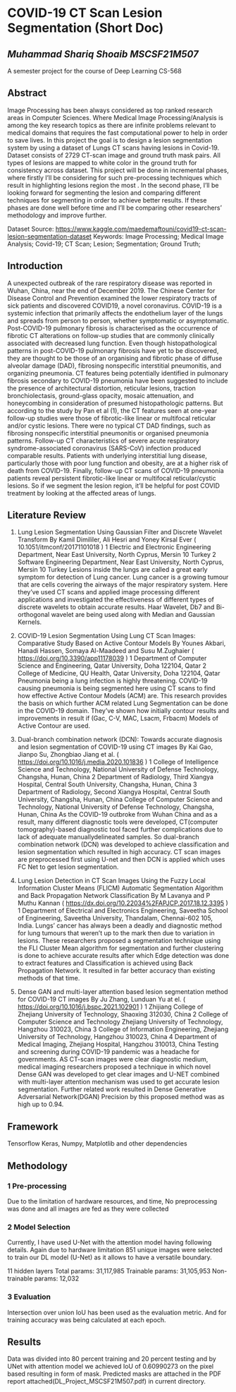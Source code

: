 # COVID-19 CT Scan Lesion Segmentation (Short Doc)
## _Muhammad Shariq Shoaib MSCSF21M507_

A semester project for the course of
Deep Learning CS-568


## Abstract

Image Processing has been always considered as top ranked research areas in Computer Sciences. Where Medical Image Processing/Analysis is among the key research topics as there are infinite problems relevant to medical domains that requires the fast computational power to help in order to save lives. In this project the goal is to design a lesion segmentation system by using a dataset of Lungs CT scans having lesions in Covid-19.
Dataset consists of 2729 CT-scan image and ground truth mask pairs. All types of lesions are mapped to white color in the ground truth for consistency across dataset. This project will be done in incremental phases, where firstly I’ll be considering for
such pre-processing techniques which result in highlighting lesions region the most .
In the second phase, I’ll be looking forward for segmenting the lesion and comparing
different techniques for segmenting in order to achieve better results.
If these phases are done well before time and I’ll be comparing other researchers’ methodology and improve further.


Dataset Source:
https://www.kaggle.com/maedemaftouni/covid19-ct-scan-lesion-segmentation-dataset
Keywords: Image Processing; Medical Image Analysis; Covid-19; CT Scan; Lesion; Segmentation; Ground Truth;

## Introduction
A unexpected outbreak of the rare respiratory disease was reported in Wuhan, China,
near the end of December 2019. The Chinese Center for Disease Control and Prevention examined the lower respiratory tracts of sick patients and discovered COVID19, a novel coronavirus. COVID-19 is a systemic infection that primarily affects the
endothelium layer of the lungs and spreads from person to person, whether symptomatic or asymptomatic.
Post-COVID-19 pulmonary fibrosis is characterised as the occurrence of fibrotic
CT alterations on follow-up studies that are commonly clinically associated with
decreased lung function. Even though histopathological patterns in post-COVID-19
pulmonary fibrosis have yet to be discovered, they are thought to be those of an
organising and fibrotic phase of diffuse alveolar damage (DAD), fibrosing nonspecific
interstitial pneumonitis, and organizing pneumonia. CT features being potentially
identified in pulmonary fibrosis secondary to COVID-19 pneumonia have been suggested to include the presence of architectural distortion, reticular lesions, traction
bronchiolectasis, ground-glass opacity, mosaic attenuation, and honeycombing in
consideration of presumed histopathologic patterns. But according to the study
by Pan et al (1), the CT features seen at one-year follow-up studies were those of
fibrotic-like linear or multifocal reticular and/or cystic lesions.
There were no typical CT DAD findings, such as fibrosing nonspecific interstitial pneumonitis or organised pneumonia patterns. Follow-up CT characteristics
of severe acute respiratory syndrome-associated coronavirus (SARS-CoV) infection
produced comparable results. Patients with underlying interstitial lung disease, particularly those with poor lung function and obesity, are at a higher risk of death
from COVID-19.
Finally, follow-up CT scans of COVID-19 pneumonia patients reveal persistent
fibrotic-like linear or multifocal reticular/cystic lesions. So if we segment the lesion region, it’ll be helpful for post COVID treatment by looking at the affected
areas of lungs.


##  Literature Review
1. Lung Lesion Segmentation Using Gaussian Filter and Discrete Wavelet
Transform
By Kamil Dimililer, Ali Hesri and Yoney Kirsal Ever
( 10.1051/itmconf/20171101018 )
1 Electric and Electronic Engineering Department, Near East University, North Cyprus, Mersin 10 Turkey
2 Software Engineering Department, Near East University, North Cyprus, Mersin 10 Turkey
Lesions inside the lungs are called a great early symptom for detection of
Lung cancer. Lung cancer is a growing tumour that are cells covering the
airways of the major respiratory system.
Here they’ve used CT scans and applied image processing different applications and investigated the effectiveness of different types of discrete wavelets
to obtain accurate results.
Haar Wavelet, Db7 and Bi-orthogonal wavelet are being used along with Median and Gaussian Kernels.
2. COVID-19 Lesion Segmentation Using Lung CT Scan Images: Comparative Study Based on Active Contour Models
By Younes Akbari, Hanadi Hassen, Somaya Al-Maadeed and Susu M.Zughaier
( https://doi.org/10.3390/app11178039 )
1 Department of Computer Science and Engineering, Qatar University, Doha 122104, Qatar
2 College of Medicine, QU Health, Qatar University, Doha 122104, Qatar
Pneumonia being a lung infection is highly threatening. COVID-19 causing
pneumonia is being segmented here using CT scans to find how effective Active
Contour Models (ACM) are. This research provides the basis on which further
ACM related Lung Segmentation can be done in the COVID-19 domain.
They’ve shown how initially contour results and improvements in result if
(Gac, C-V, MAC, Lsacm, Frbacm) Models of Active Contour are used.
3. Dual-branch combination network (DCN): Towards accurate diagnosis and lesion segmentation of COVID-19 using CT images
By Kai Gao, Jianpo Su, Zhongbiao Jiang et al.
( https://doi.org/10.1016/j.media.2020.101836 )
1 College of Intelligence Science and Technology, National University of Defense Technology, Changsha,
Hunan, China
2 Department of Radiology, Third Xiangya Hospital, Central South University, Changsha, Hunan, China
3 Department of Radiology, Second Xiangya Hospital, Central South University, Changsha, Hunan, China College of Computer Science and Technology, National University of Defense Technology, Changsha, Hunan, China
As the COVID-19 outbroke from Wuhan China and as a result, many different diagnostic tools were developed, CT(computer tomography)-based diagnostic tool faced further complications due to lack of adequate manuallydelineated samples. So dual-branch combination network (DCN) was developed to achieve classification and lesion segmentation which resulted in high
accuracy. CT scan images are preprocessed first using U-net and then DCN
is applied which uses FC Net to get lesion segmentation.
4. Lung Lesion Detection in CT Scan Images Using the Fuzzy Local
Information Cluster Means (FLICM) Automatic Segmentation Algorithm and Back Propagation Network Classification
By M Lavanya and P Muthu Kannan
( https://dx.doi.org/10.22034%2FAPJCP.2017.18.12.3395 )
1 Department of Electrical and Electronics Engineering, Saveetha School of Engineering, Saveetha University, Thandalam, Chennai-602 105, India.
Lungs’ cancer has always been a deadly and diagnostic method for lung tumours that weren’t up to the mark then due to variation in lesions. These
researchers proposed a segmentation technique using the FLI Cluster Mean
algorithm for segmentation and further clustering is done to achieve accurate
results after which Edge detection was done to extract features and Classification is achieved using Back Propagation Network.
It resulted in far better accuracy than existing methods of that time.

5. Dense GAN and multi-layer attention based lesion segmentation
method for COVID-19 CT images By Ju Zhang, Lunduan Yu at el.
( https://doi.org/10.1016/j.bspc.2021.102901 )
1 Zhijiang College of Zhejiang University of Technology, Shaoxing 312030, China
2 College of Computer Science and Technology Zhejiang University of Technology, Hangzhou 310023, China
3 College of Information Engineering, Zhejiang University of Technology, Hangzhou 310023, China
4 Department of Medical Imaging, Zhejiang Hospital, Hangzhou 310013, China
Testing and screening during COVID-19 pandemic was a headache for governments. AS CT-scan images were clear diagnostic medium, medical imaging
researchers proposed a technique in which novel Dense GAN was developed to
get clear images and U-NET combined with multi-layer attention mechanism
was used to get accurate lesion segmentation. Further related work resulted
in Dense Generative Adversarial Network(DGAN)
Precision by this proposed method was as high up to 0.94.

## Framework
Tensorflow Keras, Numpy, Matplotlib and other  dependencies

## Methodology
### 1 Pre-processing
Due to the limitation of hardware resources, and time, No preprocessing was
done and all images are fed as they were collected

### 2 Model Selection
Currently, I have used U-Net with the attention model having following details.
Again due to hardware limitation 851 unique images were selected to train our
DL model (U-Net) as it allows to have a versatile boundary.

11 hidden layers
Total params: 31,117,985
Trainable params: 31,105,953
Non-trainable params: 12,032
### 3 Evaluation
Intersection over union IoU has been used as the evaluation metric. And for training accuracy was being calculated at each epoch.

##  Results
Data was divided into 80 percent training and 20 percent testing and by UNet
with attention model we achieved IoU of 0.60990273 on the pixel based resulting in form of mask. Predicted masks are attached in the PDF report attached(DL_Project_MSCSF21M507.pdf) in current directory.
